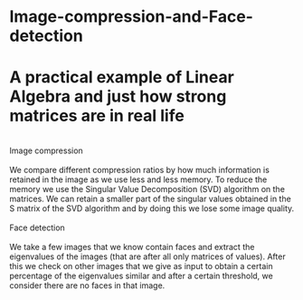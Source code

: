 # Image-compression-and-Face-detection
# A practical example of Linear Algebra and just how strong matrices are in real life<br/>
<br/>
Image compression<br/>
<br/>
We compare different compression ratios by how much information is retained in the image as we use less and less memory. To reduce the memory we use the Singular Value Decomposition (SVD) algorithm on the matrices. We can retain a smaller part of the singular values obtained in the S matrix of the SVD algorithm and by doing this we lose some image quality.<br/>
<br/>
Face detection<br/>
<br/>
We take a few images that we know contain faces and extract the eigenvalues of the images (that are after all only matrices of values). After this we check on other images that we give as input to obtain a certain percentage of the eigenvalues similar and after a certain threshold, we consider there are no faces in that image.
